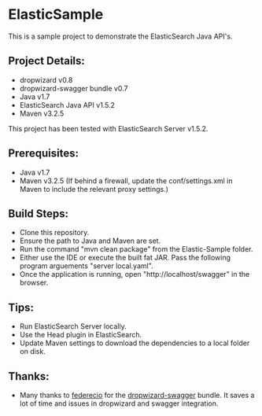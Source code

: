 ElasticSample
=============

This is a sample project to demonstrate the ElasticSearch Java API's.

Project Details:
----------------
- dropwizard v0.8
- dropwizard-swagger bundle v0.7
- Java v1.7
- ElasticSearch Java API v1.5.2
- Maven v3.2.5

This project has been tested with ElasticSearch Server v1.5.2.

Prerequisites:
--------------
- Java v1.7
- Maven v3.2.5 (If behind a firewall, update the conf/settings.xml in Maven to include the relevant proxy settings.)

Build Steps: 
------------
- Clone this repository.
- Ensure the path to Java and Maven are set.
- Run the command "mvn clean package" from the Elastic-Sample folder.
- Either use the IDE or execute the built fat JAR. Pass the following program arguements "server local.yaml".
- Once the application is running, open "http://localhost/swagger" in the browser.

Tips:
-----
- Run ElasticSearch Server locally.
- Use the Head plugin in ElasticSearch.
- Update Maven settings to download the dependencies to a local folder on disk.

Thanks:
-------
- Many thanks to [federecio](https://github.com/federecio) for the [dropwizard-swagger](https://github.com/federecio/dropwizard-swagger) bundle. It saves a lot of time
and issues in dropwizard and swagger integration.
